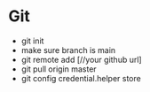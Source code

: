 # Git
- git init
- make sure branch is main
- git remote add [//your github url]
- git pull origin master
- git config credential.helper store

